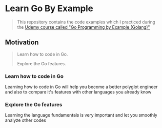 # Learn Go By Example

> This repository contains the code examples which I practiced during the [Udemy course called "Go Programming by Example (Golang)"](https://www.udemy.com/course/go-programming-by-example)


## Motivation

> Learn how to code in Go.
>
> Explore the Go features.

### Learn how to code in Go

Learning how to code in Go will help you become a better polyglot engineer and also to compare it's features with other languages you already know

### Explore the Go features

Learning the language fundamentals is very important and let you smoothly analyze other codes
